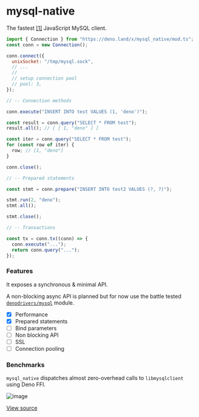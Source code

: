 # mysql-native

The fastest [[1]](#benchmarks) JavaScript MySQL client.

```js
import { Connection } from "https://deno.land/x/mysql_native/mod.ts";
const conn = new Connection();

conn.connect({
  unixSocket: "/tmp/mysql.sock",
  // ...
  //
  // setup connection pool
  // pool: 3,
});

// -- Connection methods

conn.execute("INSERT INTO test VALUES (1, 'deno')");

const result = conn.query("SELECT * FROM test");
result.all(); // [ [ 1, "deno" ] ]

const iter = conn.query("SELECT * FROM test");
for (const row of iter) {
  row; // [1, "deno"]
}

conn.close();

// -- Prepared statements

const stmt = conn.prepare("INSERT INTO test2 VALUES (?, ?)");

stmt.run(2, "deno");
stmt.all();

stmt.close();

// -- Transactions

const tx = conn.tx((conn) => {
  conn.execute("...");
  return conn.query("...");
});
```

### Features

It exposes a synchronous & minimal API.

A non-blocking async API is planned but for now use the battle tested [`denodrivers/mysql`](https://deno.land/x/mysql) module.

- [x] Performance
- [x] Prepared statements
- [ ] Bind parameters
- [ ] Non blocking API 
- [ ] SSL
- [ ] Connection pooling

### Benchmarks

`mysql_native` dispatches almost zero-overhead calls to `libmysqlclient` using Deno FFI. 

![image](https://user-images.githubusercontent.com/34997667/189265801-b77a77e1-a5e2-44e9-b308-09bde03f3d42.png)

[View source](bench/02)
